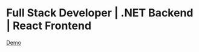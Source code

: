 # Full Stack Developer | .NET Backend | React Frontend

[Demo](https://ahmedmagdy-portfolio.netlify.app/)
